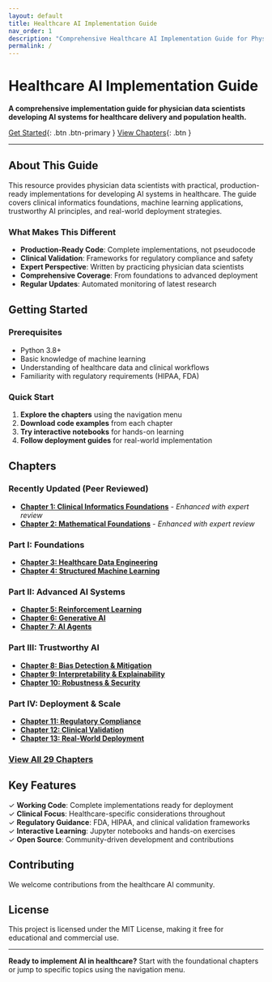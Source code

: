 ```yaml
---
layout: default
title: Healthcare AI Implementation Guide
nav_order: 1
description: "Comprehensive Healthcare AI Implementation Guide for Physician Data Scientists"
permalink: /
---
```


# Healthcare AI Implementation Guide

**A comprehensive implementation guide for physician data scientists developing AI systems for healthcare delivery and population health.**

[Get Started](#getting-started){: .btn .btn-primary } [View Chapters](#chapters){: .btn }

---

## About This Guide

This resource provides physician data scientists with practical, production-ready implementations for developing AI systems in healthcare. The guide covers clinical informatics foundations, machine learning applications, trustworthy AI principles, and real-world deployment strategies.

### What Makes This Different

- **Production-Ready Code**: Complete implementations, not pseudocode
- **Clinical Validation**: Frameworks for regulatory compliance and safety
- **Expert Perspective**: Written by practicing physician data scientists
- **Comprehensive Coverage**: From foundations to advanced deployment
- **Regular Updates**: Automated monitoring of latest research

## Getting Started

### Prerequisites

- Python 3.8+
- Basic knowledge of machine learning
- Understanding of healthcare data and clinical workflows
- Familiarity with regulatory requirements (HIPAA, FDA)

### Quick Start

1. **Explore the chapters** using the navigation menu
2. **Download code examples** from each chapter
3. **Try interactive notebooks** for hands-on learning
4. **Follow deployment guides** for real-world implementation

## Chapters

### Recently Updated (Peer Reviewed)
- **[Chapter 1: Clinical Informatics Foundations](chapters/01-clinical-informatics-peer-reviewed/)** - *Enhanced with expert review*
- **[Chapter 2: Mathematical Foundations](chapters/02-mathematical-foundations-peer-reviewed/)** - *Enhanced with expert review*

### Part I: Foundations
- **[Chapter 3: Healthcare Data Engineering](chapters/03-healthcare-data-engineering-comprehensive/)**
- **[Chapter 4: Structured Machine Learning](chapters/04-structured-ml-clinical-comprehensive/)**

### Part II: Advanced AI Systems
- **[Chapter 5: Reinforcement Learning](chapters/05-reinforcement-learning-healthcare-comprehensive/)**
- **[Chapter 6: Generative AI](chapters/06-generative-ai-healthcare-comprehensive/)**
- **[Chapter 7: AI Agents](chapters/07-ai-agents-healthcare-comprehensive/)**

### Part III: Trustworthy AI
- **[Chapter 8: Bias Detection & Mitigation](chapters/08-bias-detection-mitigation-comprehensive/)**
- **[Chapter 9: Interpretability & Explainability](chapters/09-interpretability-explainability-comprehensive/)**
- **[Chapter 10: Robustness & Security](chapters/10-robustness-security-comprehensive/)**

### Part IV: Deployment & Scale
- **[Chapter 11: Regulatory Compliance](chapters/11-regulatory-compliance-comprehensive/)**
- **[Chapter 12: Clinical Validation](chapters/12-clinical-validation-frameworks-comprehensive/)**
- **[Chapter 13: Real-World Deployment](chapters/13-real-world-deployment-strategies-comprehensive/)**

### [View All 29 Chapters](/chapters/)

## Key Features

✓ **Working Code**: Complete implementations ready for deployment  
✓ **Clinical Focus**: Healthcare-specific considerations throughout  
✓ **Regulatory Guidance**: FDA, HIPAA, and clinical validation frameworks  
✓ **Interactive Learning**: Jupyter notebooks and hands-on exercises  
✓ **Open Source**: Community-driven development and contributions  

## Contributing

We welcome contributions from the healthcare AI community.

## License

This project is licensed under the MIT License, making it free for educational and commercial use.

---

**Ready to implement AI in healthcare?** Start with the foundational chapters or jump to specific topics using the navigation menu.
